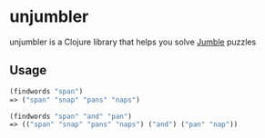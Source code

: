 # unjumbler

unjumbler is a Clojure library that helps you solve [Jumble](http://en.wikipedia.org/wiki/Jumble) puzzles

## Usage

```clojure
(findwords "span")
=> ("span" "snap" "pans" "naps")

(findwords "span" "and" "pan")
=> (("span" "snap" "pans" "naps") ("and") ("pan" "nap"))
```

